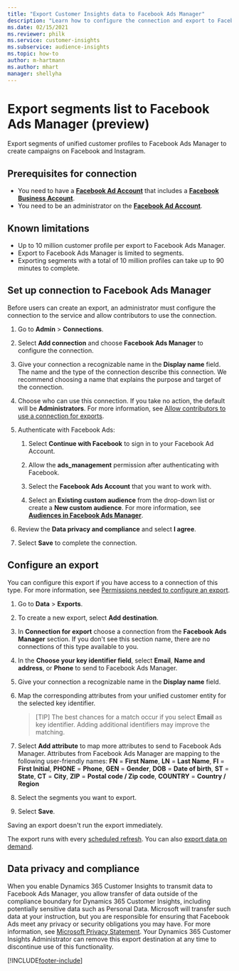 ```yaml
---
title: "Export Customer Insights data to Facebook Ads Manager"
description: "Learn how to configure the connection and export to Facebook Ads Manager."
ms.date: 02/15/2021
ms.reviewer: philk
ms.service: customer-insights
ms.subservice: audience-insights
ms.topic: how-to
author: m-hartmann
ms.author: mhart
manager: shellyha
---
```


# Export segments list to Facebook Ads Manager (preview)

Export segments of unified customer profiles to Facebook Ads Manager to create campaigns on Facebook and Instagram.

## Prerequisites for connection

- You need to have a [**Facebook Ad Account**](https://www.facebook.com/business/learn/lessons/step-by-step-ads-manager-account) that includes a [**Facebook Business Account**](https://business.facebook.com/).
- You need to be an administrator on the [**Facebook Ad Account**](https://www.facebook.com/business/learn/lessons/step-by-step-ads-manager-account).

## Known limitations

- Up to 10 million customer profile per export to Facebook Ads Manager.
- Export to Facebook Ads Manager is limited to segments.
- Exporting segments with a total of 10 million profiles can take up to 90 minutes to complete.

## Set up connection to Facebook Ads Manager

Before users can create an export, an administrator must configure the connection to the service and allow contributors to use the connection.

1. Go to **Admin** > **Connections**.

1. Select **Add connection** and choose **Facebook Ads Manager** to configure the connection.

1. Give your connection a recognizable name in the **Display name** field. The name and the type of the connection describe this connection. We recommend choosing a name that explains the purpose and target of the connection.

1. Choose who can use this connection. If you take no action, the default will be **Administrators**. For more information, see [Allow contributors to use a connection for exports](connections.md#allow-contributors-to-use-a-connection-for-exports).

1. Authenticate with Facebook Ads: 

   1. Select **Continue with Facebook** to sign in to your Facebook Ad Account.

   1. Allow the **ads_management** permission after authenticating with Facebook.

   1. Select the **Facebook Ads Account** that you want to work with.

   1. Select an **Existing custom audience** from the drop-down list or create a **New custom audience**. For more information, see [**Audiences in Facebook Ads Manager**](https://www.facebook.com/business/help/744354708981227?id=2469097953376494).

1. Review the **Data privacy and compliance** and select **I agree**.

1. Select **Save** to complete the connection.

## Configure an export

You can configure this export if you have access to a connection of this type. For more information, see [Permissions needed to configure an export](export-destinations.md#set-up-a-new-export).

1. Go to **Data** > **Exports**.

1. To create a new export, select **Add destination**. 

1. In **Connection for export** choose a connection from the **Facebook Ads Manager** section. If you don't see this section name, there are no connections of this type available to you.

1. In the **Choose your key identifier field**, select **Email**, **Name and address**, or **Phone** to send to Facebook Ads Manager. 

1. Give your connection a recognizable name in the **Display name** field.

1. Map the corresponding attributes from your unified customer entity for the selected key identifier.
   > [TIP]
   > The best chances for a match occur if you select **Email** as key identifier. Adding additional identifiers may improve the matching.

1. Select **Add attribute** to map more attributes to send to Facebook Ads Manager. Attributes from Facebook Ads Manager are mapping to the following user-friendly names: 
    **FN** = **First Name**, **LN** = **Last Name**, **FI** = **First Initial**, **PHONE** = **Phone**, **GEN** = **Gender**, **DOB** = **Date of birth**, **ST** = **State**, **CT** = **City**, **ZIP** = **Postal code / Zip code**, **COUNTRY** = **Country / Region**

1. Select the segments you want to export.

1. Select **Save**.

Saving an export doesn't run the export immediately.

The export runs with every [scheduled refresh](system.md#schedule-tab). 
You can also [export data on demand](export-destinations.md#run-export-on-demand). 

## Data privacy and compliance

When you enable Dynamics 365 Customer Insights to transmit data to Facebook Ads Manager, you allow transfer of data outside of the compliance boundary for Dynamics 365 Customer Insights, including potentially sensitive data such as Personal Data. Microsoft will transfer such data at your instruction, but you are responsible for ensuring that Facebook Ads meet any privacy or security obligations you may have. For more information, see [Microsoft Privacy Statement](https://go.microsoft.com/fwlink/?linkid=396732).
Your Dynamics 365 Customer Insights Administrator can remove this export destination at any time to discontinue use of this functionality.


[!INCLUDE[footer-include](../includes/footer-banner.md)]